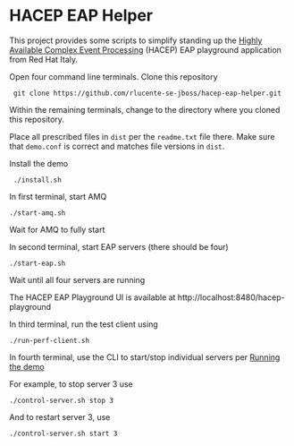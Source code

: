 # HACEP EAP Helper
This project provides some scripts to simplify standing up the
[Highly Available Complex Event Processing](https://github.com/redhat-italy/hacep)
(HACEP) EAP playground application from Red Hat Italy.

Open four command line terminals.  Clone this repository

     git clone https://github.com/rlucente-se-jboss/hacep-eap-helper.git

Within the remaining terminals, change to the directory where you cloned this repository.

Place all prescribed files in `dist` per the `readme.txt` file there.
Make sure that `demo.conf` is correct and matches file versions in `dist`.

Install the demo

     ./install.sh

In first terminal, start AMQ

    ./start-amq.sh

Wait for AMQ to fully start

In second terminal, start EAP servers (there should be four)

    ./start-eap.sh

Wait until all four servers are running

The HACEP EAP Playground UI is available at http://localhost:8480/hacep-playground

In third terminal, run the test client using

    ./run-perf-client.sh

In fourth terminal, use the CLI to start/stop individual servers per [Running the demo](https://github.com/redhat-italy/hacep/tree/master/hacep-examples/hacep-eap-playground#running-the-demo)

For example, to stop server 3 use

    ./control-server.sh stop 3

And to restart server 3, use

    ./control-server.sh start 3

